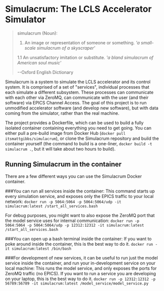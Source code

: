 # Simulacrum: The LCLS Accelerator Simulator

> simulacrum (Noun):
>	1. An image or representation of someone or something.
>	*'a small-scale simulacrum of a skyscraper'*
>
>	1.1 An unsatisfactory imitation or substitute.
>	*'a bland simulacrum of American soul music'*
>
> --Oxford English Dictionary

Simulacrum is a system to simulate the LCLS accelerator and its control system.  It is comprised of a set of "services", individual processes that each simulate a different subsystem.  These processes can communicate with each other via ZeroMQ, can communicate with the user (and their software) via EPICS Channel Access.  The goal of this project is to run unmodified accelerator software (and develop new software), but with data coming from the simulator, rather than the real machine.

The project provides a Dockerfile, which can be used to build a fully isolated container containing everything you need to get going.  You can either pull a pre-build image from Docker Hub (`docker pull itsmattgibbs/simulacrum`), or clone the Simulacrum repository and build the container yourself (the command to build is a one-liner, `docker build -t simulacrum .`, but it will take about two hours to build).

## Running Simulacrum in the container

There are a few different ways you can use the Simulacrum Docker container.

###You can run all services inside the container:
This command starts up every simulation service, and exposes only the EPICS traffic to your local network:
`docker run -p 5064:5064 -p 5064:5064/udp -it simulacrum:latest /start_all_services.bash`

For debug purposes, you might want to also expose the ZeroMQ port that the model service uses for internal communication:
`docker run -p 5064:5064 -p 5064:5064/udp -p 12312:12312 -it simulacrum:latest /start_all_services.bash`

###You can open up a bash terminal inside the container:
If you want to poke around inside the container, this is the best way to do it.
`docker run -it simulacrum:latest /bin/bash`

###For development of new services, it can be useful to run just the model service inside the container, and run your in-development service on your local machine:
This runs the model service, and only exposes the ports for ZeroMQ traffic (no EPICS).  If you want to run a service you are developing on your laptop, this is the best way to do it.
`docker run -p 12312:12312 -p 56789:56789 -it simulacrum:latest /model_service/model_service.py`

